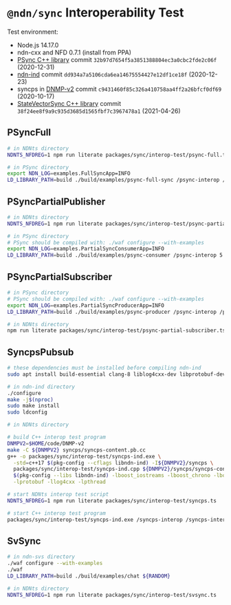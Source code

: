 # `@ndn/sync` Interoperability Test

Test environment:

* Node.js 14.17.0
* ndn-cxx and NFD 0.7.1 (install from PPA)
* [PSync C++ library](https://github.com/named-data/PSync) commit `32b97d7654f5a3851388804ec3a0cbc2fde2c06f` (2020-12-31)
* [ndn-ind](https://github.com/operantnetworks/ndn-ind) commit `dd934a7a5106cda6ea14675554427e12df1ce18f` (2020-12-23)
* syncps in [DNMP-v2](https://github.com/pollere/DNMP-v2) commit `c9431460f85c326a410758aa4ff2a26bfcf0df69` (2020-10-17)
* [StateVectorSync C++ library](https://github.com/named-data/ndn-svs) commit `38f24ee8f9a9c935d3685d1565fbf7c3967478a1` (2021-04-26)

## PSyncFull

```bash
# in NDNts directory
NDNTS_NFDREG=1 npm run literate packages/sync/interop-test/psync-full.ts

# in PSync directory
export NDN_LOG=examples.FullSyncApp=INFO
LD_LIBRARY_PATH=build ./build/examples/psync-full-sync /psync-interop /psync-memphis/${RANDOM} 10 1000
```

## PSyncPartialPublisher

```bash
# in NDNts directory
NDNTS_NFDREG=1 npm run literate packages/sync/interop-test/psync-partial-publisher.ts

# in PSync directory
# PSync should be compiled with: ./waf configure --with-examples
export NDN_LOG=examples.PartialSyncConsumerApp=INFO
LD_LIBRARY_PATH=build ./build/examples/psync-consumer /psync-interop 5
```

## PSyncPartialSubscriber

```bash
# in PSync directory
# PSync should be compiled with: ./waf configure --with-examples
export NDN_LOG=examples.PartialSyncProducerApp=INFO
LD_LIBRARY_PATH=build ./build/examples/psync-producer /psync-interop /psync-memphis/${RANDOM} 10 1000

# in NDNts directory
npm run literate packages/sync/interop-test/psync-partial-subscriber.ts
```

## SyncpsPubsub

```bash
# these dependencies must be installed before compiling ndn-ind
sudo apt install build-essential clang-8 liblog4cxx-dev libprotobuf-dev libssl-dev protobuf-compiler

# in ndn-ind directory
./configure
make -j$(nproc)
sudo make install
sudo ldconfig

# in NDNts directory

# build C++ interop test program
DNMPV2=$HOME/code/DNMP-v2
make -C ${DNMPV2} syncps/syncps-content.pb.cc
g++ -o packages/sync/interop-test/syncps-ind.exe \
  -std=c++17 $(pkg-config --cflags libndn-ind) -I${DNMPV2}/syncps \
  packages/sync/interop-test/syncps-ind.cpp ${DNMPV2}/syncps/syncps-content.pb.cc \
  $(pkg-config --libs libndn-ind) -lboost_iostreams -lboost_chrono -lboost_system \
  -lprotobuf -llog4cxx -lpthread

# start NDNts interop test script
NDNTS_NFDREG=1 npm run literate packages/sync/interop-test/syncps.ts

# start C++ interop test program
packages/sync/interop-test/syncps-ind.exe /syncps-interop /syncps-interop-data /syncps-interop-data/ind/$RANDOM >/dev/null
```

## SvSync

```bash
# in ndn-svs directory
./waf configure --with-examples
./waf
LD_LIBRARY_PATH=build ./build/examples/chat ${RANDOM}

# in NDNts directory
NDNTS_NFDREG=1 npm run literate packages/sync/interop-test/svsync.ts
```
